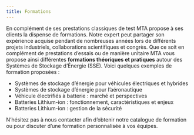 ```yaml
---
title: Formations
---
```


En complément de ses prestations classiques de test MTA propose à ses clients la dispense de formations. Notre expert peut partager son expérience acquise pendant de nombreuses années lors de différents projets industriels, collaborations scientifiques et congrès. Que ce soit en complément de prestations d’essais ou de manière unitaire MTA vous propose ainsi différentes **formations théoriques et pratiques** autour des Systèmes de Stockage d’Énergie (SSE). Voici quelques exemples de formation proposées :
* Systèmes de stockage d’énergie pour véhicules électriques et hybrides
* Systèmes de stockage d’énergie pour l’aéronautique
* Véhicule électrifiés à batterie : marché et perspectives
* Batteries Lithium-ion : fonctionnement, caractéristiques et enjeux
* Batteries Lithium-ion : gestion de la sécurité

N’hésitez pas à nous contacter afin d’obtenir notre catalogue de formation ou pour discuter d’une formation personnalisée à vos équipes.
